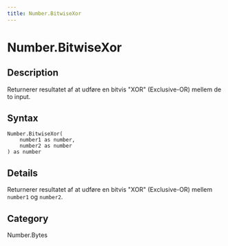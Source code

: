 ```yaml
---
title: Number.BitwiseXor
---
```


# Number.BitwiseXor


## Description

Returnerer resultatet af at udføre en bitvis &#34;XOR&#34; (Exclusive-OR) mellem de to input.


## Syntax

```powerquery
Number.BitwiseXor(
    number1 as number,
    number2 as number
) as number
```


## Details

Returnerer resultatet af at udføre en bitvis "XOR" (Exclusive-OR) mellem <code>number1</code> og <code>number2</code>.



## Category
Number.Bytes
